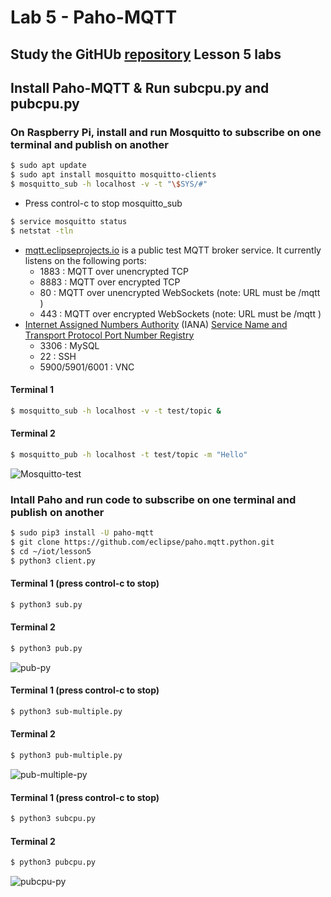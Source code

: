 # Lab 5 - Paho-MQTT

## Study the GitHUb [repository](https://github.com/kevinwlu/iot) Lesson 5 labs

## Install Paho-MQTT &  Run subcpu.py and pubcpu.py
### On Raspberry Pi, install and run Mosquitto to subscribe on one terminal and publish on another
```sh
$ sudo apt update
$ sudo apt install mosquitto mosquitto-clients
$ mosquitto_sub -h localhost -v -t "\$SYS/#"
```
* Press control-c to stop mosquitto_sub
```sh
$ service mosquitto status
$ netstat -tln
```
* [mqtt.eclipseprojects.io](https://mqtt.eclipseprojects.io/) is a public test MQTT broker service. It currently listens on the following ports:
  * 1883 : MQTT over unencrypted TCP
  * 8883 : MQTT over encrypted TCP
  * 80 : MQTT over unencrypted WebSockets (note: URL must be /mqtt )
  * 443 : MQTT over encrypted WebSockets (note: URL must be /mqtt )
* [Internet Assigned Numbers Authority](https://en.wikipedia.org/wiki/Internet_Assigned_Numbers_Authority) (IANA) [Service Name and Transport Protocol Port Number Registry](https://www.iana.org/assignments/service-names-port-numbers/service-names-port-numbers.xhtml)
  * 3306 : MySQL
  * 22 : SSH
  * 5900/5901/6001 : VNC
#### Terminal 1
```sh
$ mosquitto_sub -h localhost -v -t test/topic &
```
#### Terminal 2
```sh
$ mosquitto_pub -h localhost -t test/topic -m "Hello"
```

![Mosquitto-test](https://user-images.githubusercontent.com/45573682/166170195-64fda7cb-a9ec-490f-ad94-865868da3c17.png)

### Intall Paho and run code to subscribe on one terminal and publish on another
```sh
$ sudo pip3 install -U paho-mqtt
$ git clone https://github.com/eclipse/paho.mqtt.python.git
$ cd ~/iot/lesson5
$ python3 client.py
```
#### Terminal 1 (press control-c to stop)
```sh
$ python3 sub.py
```
#### Terminal 2
```sh
$ python3 pub.py
```

![pub-py](https://user-images.githubusercontent.com/45573682/166170209-ec223e28-b77e-4b7f-ba7a-ee4415d1c8c2.png)

#### Terminal 1 (press control-c to stop)
```sh
$ python3 sub-multiple.py
```
#### Terminal 2
```sh
$ python3 pub-multiple.py
```

![pub-multiple-py](https://user-images.githubusercontent.com/45573682/166170221-389a4091-0bcc-415a-8cd8-b7fe3cf51eb4.png)

#### Terminal 1 (press control-c to stop)
```sh
$ python3 subcpu.py
```
#### Terminal 2
```sh
$ python3 pubcpu.py
```
![pubcpu-py](https://user-images.githubusercontent.com/45573682/166170232-4392018a-4d6e-4a9a-bc57-ef84d1c37be5.png)

